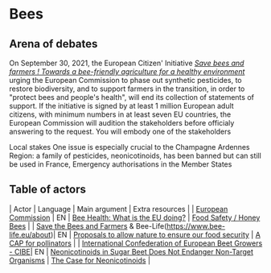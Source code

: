 # Bees

## Arena of debates

On September 30, 2021, the European Citizen' Initiative [*Save bees and farmers ! Towards a bee-friendly agriculture for a healthy environment*](https://europa.eu/citizens-initiative/initiatives/details/2019/000016_en) urging the European Commission to phase out synthetic pesticides, to restore biodiversity, and to support farmers in the transition, in order to "protect bees and people's health", will end its collection of statements of support. 
If the initiative is signed by at least 1 million European adult citizens, with minimum numbers in at least seven EU countries, the European Commission will audition the stakeholders before officialy answering to the request. You will embody one of the stakeholders 

Local stakes
One issue is especially crucial to the Champagne Ardennes Region: a family of pesticides, neonicotinoids, has been banned but can still be used in France, 
Emergency authorisations in the Member States

## Table of actors

| Actor | Language | Main argument | Extra resources |
| [European Commission](https://europa.eu/citizens-initiative/home_en) | EN | [Bee Health: What is the EU doing?](https://ec.europa.eu/commission/presscorner/detail/en/MEMO_14_260) | [Food Safety / Honey Bees](https://ec.europa.eu/food/animals/live-animals-trade-imports/honey-bees_en) |
| [Save the Bees and Farmers](https://www.savebeesandfarmers.eu/eng) & Bee-Life(https://www.bee-life.eu/about)| EN | [Proposals to allow nature to ensure our
food security](https://579f1725-49c5-4636-ac98-72d7d360ac5b.filesusr.com/ugd/8e8ea4_d19d71b1d1374afc9d7797204a70ef83.pdf) | [A CAP for pollinators](https://579f1725-49c5-4636-ac98-72d7d360ac5b.filesusr.com/ugd/8e8ea4_a151cf2121f14e508cd7b0fc8610726d.pdf) |
| [International Confederation of European Beet Growers - CIBE](https://www.cibe-europe.eu/mission)| EN | [Neonicotinoids in Sugar Beet Does Not Endanger Non-Target Organisms](https://www.cibe-europe.eu/img/user/CIBE%20Fact%20Sheet%20on%20Neonics%20December%202017%20final%2015%20dec.pdf) | [The Case for Neonicotinoids](https://www.cibe-europe.eu/img/user/058-18%20CIBE%20The%20case%20for%20neonicotinoids%20in%20pelleted%20sugar%20beet%20seeds%20April%202018.pdf) |

